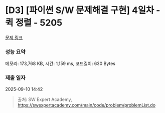 # [D3] [파이썬 S/W 문제해결 구현] 4일차 - 퀵 정렬 - 5205 

[문제 링크](https://swexpertacademy.com/main/code/problem/problemDetail.do?contestProbId=AWT-VprKcqwDFAVT) 

### 성능 요약

메모리: 173,768 KB, 시간: 1,159 ms, 코드길이: 630 Bytes

### 제출 일자

2025-09-10 14:42



> 출처: SW Expert Academy, https://swexpertacademy.com/main/code/problem/problemList.do